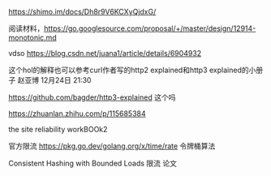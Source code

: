 

https://shimo.im/docs/Dh8r9V6KCXyQjdxG/


阅读材料，https://go.googlesource.com/proposal/+/master/design/12914-monotonic.md

vdso https://blog.csdn.net/juana1/article/details/6904932

这个hol的解释也可以参考curl作者写的http2 explained和http3 explained的小册子
赵亚博
12月24日 21:30

https://github.com/bagder/http3-explained 这个吗

https://zhuanlan.zhihu.com/p/115685384

the site reliability workBOOk2

官方限流 https://pkg.go.dev/golang.org/x/time/rate  令牌桶算法

Consistent Hashing with Bounded Loads 限流 论文